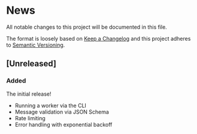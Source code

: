 # News

All notable changes to this project will be documented in this file.

The format is loosely based on [Keep a Changelog] and this project adheres to
[Semantic Versioning].

[Keep a Changelog]: http://keepachangelog.com/
[Semantic Versioning]: http://semver.org/

## [Unreleased]

### Added

The initial release!

* Running a worker via the CLI
* Message validation via JSON Schema
* Rate limiting
* Error handling with exponential backoff
